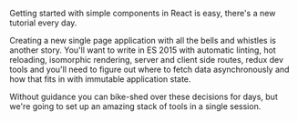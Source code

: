 Getting started with simple components in React is easy, there's a new tutorial every day.

Creating a new single page application with all the bells and whistles is another story. You'll want to write in ES 2015 with automatic linting, hot reloading, isomorphic rendering, server and client side routes, redux dev tools and you'll need to figure out where to fetch data asynchronously and how that fits in with immutable application state.

Without guidance you can bike-shed over these decisions for days, but we're going to set up an amazing stack of tools in a single session.
